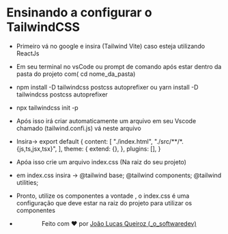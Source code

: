 # Ensinando a configurar o TailwindCSS

- Primeiro vá no google e insira (Tailwind Vite) caso esteja utilizando ReactJs
- Em seu terminal no vsCode ou prompt de comando após estar dentro da pasta do projeto com( cd nome_da_pasta)
- npm install -D tailwindcss postcss autoprefixer ou yarn install -D tailwindcss postcss autoprefixer
- npx tailwindcss init -p
- Após isso irá criar automaticamente um arquivo em seu Vscode chamado (tailwind.confi.js) vá neste arquivo
- Insira-> export default {
  content: [
    "./index.html",
    "./src/**/*.{js,ts,jsx,tsx}",
  ],
  theme: {
    extend: {},
  },
  plugins: [],
}

- Apóa isso crie um arquivo index.css (Na raiz do seu projeto)
- em index.css insira -> @tailwind base;
@tailwind components;
@tailwind utilities;

- Pronto, utilize os componentes a vontade , o index.css é uma configuração que deve estar na raiz do projeto para utilizar os componentes

- <p align="center">
  Feito com ❤️ por <a href="https://github.com/JoaoLlucaxs">João Lucas Queiroz (_o_softwaredev)</a>
</p>
